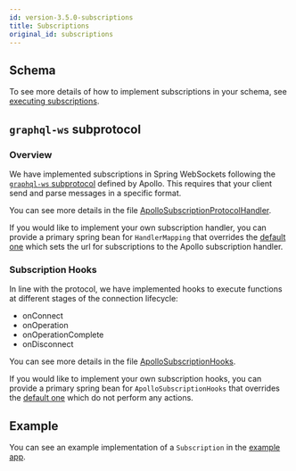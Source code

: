 ```yaml
---
id: version-3.5.0-subscriptions
title: Subscriptions
original_id: subscriptions
---
```


## Schema
To see more details of how to implement subscriptions in your schema, see [executing subscriptions](../execution/subscriptions).

## `graphql-ws` subprotocol
### Overview
We have implemented subscriptions in Spring WebSockets following the [`graphql-ws` subprotocol](https://github.com/apollographql/subscriptions-transport-ws/blob/master/PROTOCOL.md) defined by Apollo. This requires that your client send and parse messages in a specific format.

You can see more details in the file [ApolloSubscriptionProtocolHandler](https://github.com/ExpediaGroup/graphql-kotlin/blob/master/graphql-kotlin-spring-server/src/main/kotlin/com/expediagroup/graphql/spring/execution/ApolloSubscriptionProtocolHandler.kt).

If you would like to implement your own subscription handler, you can provide a primary spring bean for `HandlerMapping` that overrides the [default one](https://github.com/ExpediaGroup/graphql-kotlin/blob/master/graphql-kotlin-spring-server/src/main/kotlin/com/expediagroup/graphql/spring/SubscriptionAutoConfiguration.kt) which sets the url for subscriptions to the Apollo subscription handler.

### Subscription Hooks
In line with the protocol, we have implemented hooks to execute functions at different stages of the connection lifecycle:
- onConnect
- onOperation
- onOperationComplete
- onDisconnect

You can see more details in the file [ApolloSubscriptionHooks](https://github.com/ExpediaGroup/graphql-kotlin/blob/master/graphql-kotlin-spring-server/src/main/kotlin/com/expediagroup/graphql/spring/execution/ApolloSubscriptionHooks.kt).

If you would like to implement your own subscription hooks, you can provide a primary spring bean for `ApolloSubscriptionHooks` that overrides the [default one](https://github.com/ExpediaGroup/graphql-kotlin/blob/master/graphql-kotlin-spring-server/src/main/kotlin/com/expediagroup/graphql/spring/SubscriptionAutoConfiguration.kt) which do not perform any actions.


## Example
You can see an example implementation of a `Subscription` in the [example app](https://github.com/ExpediaGroup/graphql-kotlin/blob/master/examples/spring/src/main/kotlin/com/expediagroup/graphql/examples/subscriptions/SimpleSubscription.kt).



